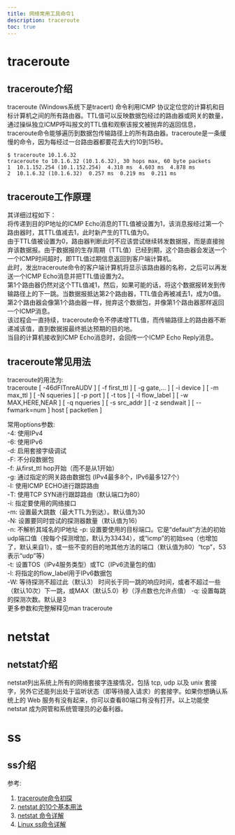 ```yaml
---
title: 网络常用工具命令1
description: traceroute
toc: true
---
```

# traceroute

## traceroute介绍
traceroute (Windows系统下是tracert) 命令利用ICMP 协议定位您的计算机和目标计算机之间的所有路由器。TTL值可以反映数据包经过的路由器或网关的数量，通过操纵独立ICMP呼叫报文的TTL值和观察该报文被抛弃的返回信息，traceroute命令能够遍历到数据包传输路径上的所有路由器。traceroute是一条缓慢的命令，因为每经过一台路由器都要花去大约10到15秒。
```
$ traceroute 10.1.6.32
traceroute to 10.1.6.32 (10.1.6.32), 30 hops max, 60 byte packets
1  10.1.152.254 (10.1.152.254)  4.318 ms  4.603 ms  4.878 ms
2  10.1.6.32 (10.1.6.32)  0.257 ms  0.219 ms  0.211 ms
```
## traceroute工作原理
其详细过程如下：  
将传递到目的IP地址的ICMP Echo消息的TTL值被设置为1，该消息报经过第一个路由器时，其TTL值减去1，此时新产生的TTL值为0。  
由于TTL值被设置为0，路由器判断此时不应该尝试继续转发数据报，而是直接抛弃该数据报。由于数据报的生存周期（TTL值）已经到期，这个路由器会发送一个一个ICMP时间超时，即TTL值过期信息返回到客户端计算机。  
此时，发出traceroute命令的客户端计算机将显示该路由器的名称，之后可以再发送一个ICMP Echo消息并把TTL值设置为2。  
第1个路由器仍然对这个TTL值减1，然后，如果可能的话，将这个数据报转发到传输路径上的下一跳。当数据报抵达第2个路由器，TTL值会再被减去1，成为0值。  
第2个路由器会像第1个路由器一样，抛弃这个数据包，并像第1个路由器那样返回一个ICMP消息。  
该过程会一直持续，traceroute命令不停递增TTL值，而传输路径上的路由器不断递减该值，直到数据报最终抵达预期的目的地。  
当目的计算机接收到ICMP Echo消息时，会回传一个ICMP Echo Reply消息。  
## traceroute常见用法
traceroute的用法为:   
traceroute [ -46dFITnreAUDV ] [ -f first_ttl ] [ -g gate,... ] [ -i device ] [ -m max_ttl ] [ -N squeries ] [ -p port ] [ -t tos ] [ -l flow_label ] [ -w MAX,HERE,NEAR ] [ -q nqueries ] [ -s src_addr ] [ -z sendwait ] [ --fwmark=num ] host [ packetlen ]

常用options参数:  
-4: 使用IPv4  
-6: 使用IPv6  
-d: 启用套接字级调试  
-F: 不分段数据包  
-f: 从first_ttl hop开始（而不是从1开始）  
-g: 通过指定的网关路由数据包 (IPv4最多8个，IPv6最多127个）  
-I: 使用ICMP ECHO进行跟踪路由  
-T: 使用TCP SYN进行跟踪路由（默认端口为80）  
-i: 指定要使用的网络接口  
-m: 设置最大跳数（最大TTL为到达）。默认值为30  
-N: 设置要同时尝试的探测器数量（默认值为16）  
-n: 不解析其域名的IP地址
-p: 设置要使用的目标端口。它是“default”方法的初始udp端口值（按每个探测增加，默认为33434），或“icmp”的初始seq（也增加了，默认来自1），或一些不变的目的地其他方法的端口（默认值为80）“tcp”，53表示“udp”等）  
-t: 设置TOS（IPv4服务类型）或TC（IPv6流量包的值)  
-l: 将指定的flow_label用于IPv6数据包  
-W: 等待探测不超过此（默认3） 时间长于同一跳的响应时间，或者不超过一些（默认10次）下一跳，或MAX（默认5.0）秒（浮点数也允许点值）
-q: 设置每跳的探测次数。默认是3  
更多参数和完整解释见man traceroute  

# netstat
## netstat介绍
netstat列出系统上所有的网络套接字连接情况，包括 tcp, udp 以及 unix 套接字，另外它还能列出处于监听状态（即等待接入请求）的套接字。如果你想确认系统上的 Web 服务有没有起来，你可以查看80端口有没有打开。以上功能使 netstat 成为网管和系统管理员的必备利器。  

# ss
## ss介绍


参考:  
1. [traceroute命令初探](https://www.cnblogs.com/beyond_dxb/p/8383821.html)  
2. [netstat 的10个基本用法](https://blog.csdn.net/u010739551/article/details/80736032)  
3. [netstat 命令详解](https://www.cnblogs.com/xieshengsen/p/6618993.html)
4. [Linux ss命令详解](https://www.cnblogs.com/ftl1012/p/ss.html)

